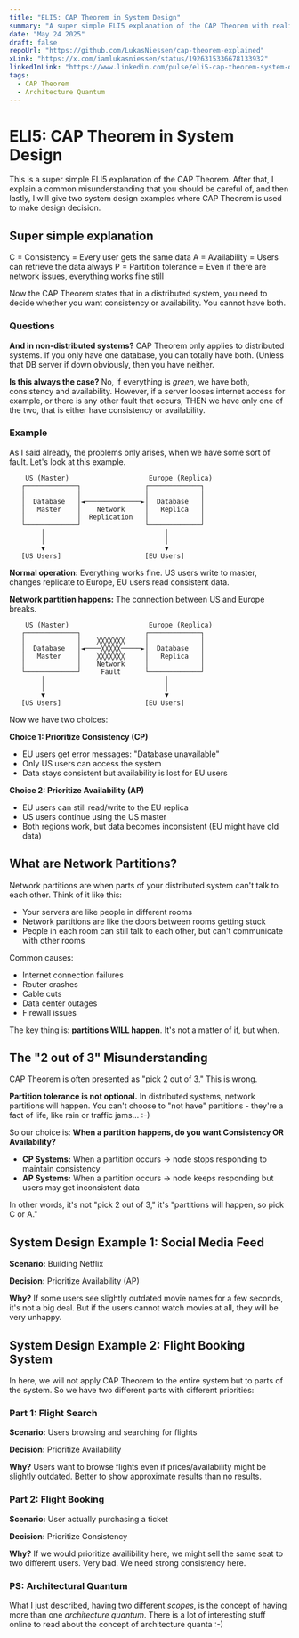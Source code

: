```yaml
---
title: "ELI5: CAP Theorem in System Design"
summary: "A super simple ELI5 explanation of the CAP Theorem with realistic system design examples"
date: "May 24 2025"
draft: false
repoUrl: "https://github.com/LukasNiessen/cap-theorem-explained"
xLink: "https://x.com/iamlukasniessen/status/1926315336678133932"
linkedInLink: "https://www.linkedin.com/pulse/eli5-cap-theorem-system-design-lukas-nie%25C3%259Fen-p20ae/"
tags:
  - CAP Theorem
  - Architecture Quantum
---
```


# ELI5: CAP Theorem in System Design

This is a super simple ELI5 explanation of the CAP Theorem. After that, I explain a common misunderstanding that you should be careful of, and then lastly, I will give two system design examples where CAP Theorem is used to make design decision.

## Super simple explanation

C = Consistency = Every user gets the same data
A = Availability = Users can retrieve the data always
P = Partition tolerance = Even if there are network issues, everything works fine still

Now the CAP Theorem states that in a distributed system, you need to decide whether you want consistency or availability. You cannot have both.

### Questions

**And in non-distributed systems?** CAP Theorem only applies to distributed systems. If you only have one database, you can totally have both. (Unless that DB server if down obviously, then you have neither.

**Is this always the case?** No, if everything is _green_, we have both, consistency and availability. However, if a server looses internet access for example, or there is any other fault that occurs, THEN we have only one of the two, that is either have consistency or availability.

### Example

As I said already, the problems only arises, when we have some sort of fault. Let's look at this example.

```
    US (Master)                    Europe (Replica)
   ┌─────────────┐                ┌─────────────┐
   │             │                │             │
   │  Database   │◄──────────────►│  Database   │
   │   Master    │    Network     │   Replica   │
   │             │  Replication   │             │
   └─────────────┘                └─────────────┘
        │                              │
        │                              │
        ▼                              ▼
   [US Users]                     [EU Users]
```

**Normal operation:** Everything works fine. US users write to master, changes replicate to Europe, EU users read consistent data.

**Network partition happens:** The connection between US and Europe breaks.

```
    US (Master)                    Europe (Replica)
   ┌─────────────┐                ┌─────────────┐
   │             │    ╳╳╳╳╳╳╳     │             │
   │  Database   │◄────╳╳╳╳╳─────►│  Database   │
   │   Master    │    ╳╳╳╳╳╳╳     │   Replica   │
   │             │    Network     │             │
   └─────────────┘     Fault      └─────────────┘
        │                              │
        │                              │
        ▼                              ▼
   [US Users]                     [EU Users]
```

Now we have two choices:

**Choice 1: Prioritize Consistency (CP)**

- EU users get error messages: "Database unavailable"
- Only US users can access the system
- Data stays consistent but availability is lost for EU users

**Choice 2: Prioritize Availability (AP)**

- EU users can still read/write to the EU replica
- US users continue using the US master
- Both regions work, but data becomes inconsistent (EU might have old data)

## What are Network Partitions?

Network partitions are when parts of your distributed system can't talk to each other. Think of it like this:

- Your servers are like people in different rooms
- Network partitions are like the doors between rooms getting stuck
- People in each room can still talk to each other, but can't communicate with other rooms

Common causes:

- Internet connection failures
- Router crashes
- Cable cuts
- Data center outages
- Firewall issues

The key thing is: **partitions WILL happen**. It's not a matter of if, but when.

## The "2 out of 3" Misunderstanding

CAP Theorem is often presented as "pick 2 out of 3." This is wrong.

**Partition tolerance is not optional.** In distributed systems, network partitions will happen. You can't choose to "not have" partitions - they're a fact of life, like rain or traffic jams... :-)

So our choice is: **When a partition happens, do you want Consistency OR Availability?**

- **CP Systems:** When a partition occurs → node stops responding to maintain consistency
- **AP Systems:** When a partition occurs → node keeps responding but users may get inconsistent data

In other words, it's not "pick 2 out of 3," it's "partitions will happen, so pick C or A."

## System Design Example 1: Social Media Feed

**Scenario:** Building Netflix

**Decision:** Prioritize Availability (AP)

**Why?** If some users see slightly outdated movie names for a few seconds, it's not a big deal. But if the users cannot watch movies at all, they will be very unhappy.

## System Design Example 2: Flight Booking System

In here, we will not apply CAP Theorem to the entire system but to parts of the system. So we have two different parts with different priorities:

### Part 1: Flight Search

**Scenario:** Users browsing and searching for flights

**Decision:** Prioritize Availability

**Why?** Users want to browse flights even if prices/availability might be slightly outdated. Better to show approximate results than no results.

### Part 2: Flight Booking

**Scenario:** User actually purchasing a ticket

**Decision:** Prioritize Consistency

**Why?** If we would prioritize availibility here, we might sell the same seat to two different users. Very bad. We need strong consistency here.

### PS: Architectural Quantum

What I just described, having two different _scopes_, is the concept of having more than one _architecture quantum_. There is a lot of interesting stuff online to read about the concept of architecture quanta :-)
